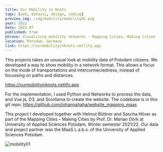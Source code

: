 ```yaml
---
title: Our Mobility in Knots
tags: [web, datavis, design, coding]
preview_img: /img/mobility/mobility02.png
year: 2022
date: 2022-07
published: true
phrase: Visualising mobility networks - Mapping Cities, Making Cities
location: Potsdam, Germany
link: https://ourmobilityinknots.netlify.app
---
```


This projects takes an unusual look at mobility data of Potsdam citizens. We developed a way to show mobility in a network format. This allows a focus on the mode of transportations and interconnectedness, instead of focussing on paths and distances.

https://ourmobilityinknots.netlify.app

For the implementation, I used Python and Networks to process the data, and Vue.js, D3, and Scrollama to create the website. The codebase is in this git repo: https://github.com/johannahaha/website_mapping_maas

This project I developed together with Helmut Büttner and Sascha Höver as part of the Mapping Cities – Making Cities by Prof. Dr. Marian Dörk at University of Applied Sciences Potsdam, Winter semester 2021/22. Our data and project partner was the MaaS L.a.b.s. of the University of Applied Sciences Potsdam.

![mobility01](/img/mobility/mobility02.png)
